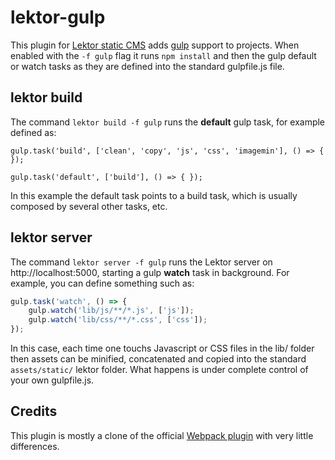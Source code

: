 # lektor-gulp #

This plugin for [Lektor static CMS](https://www.getlektor.com) adds [gulp](http://gulpjs.com) support to projects. When enabled with the `-f gulp` flag it runs `npm install` and then the gulp default or watch tasks as they are defined into the standard gulpfile.js file.

## lektor build ##

The command `lektor build -f gulp` runs the **default** gulp task, for example defined as:

```javascipt
gulp.task('build', ['clean', 'copy', 'js', 'css', 'imagemin'], () => { });

gulp.task('default', ['build'], () => { });
``` 

In this example the default task points to a build task, which is usually composed by several other tasks, etc.

## lektor server ##

The command `lektor server -f gulp` runs the Lektor server on http://localhost:5000, starting a gulp **watch** task in background. For example, you can define something such as:

```javascript
gulp.task('watch', () => {
    gulp.watch('lib/js/**/*.js', ['js']);
    gulp.watch('lib/css/**/*.css', ['css']);
});
```

In this case, each time one touchs Javascript or CSS files in the lib/ folder then assets can be minified, concatenated and copied into the standard `assets/static/` lektor folder. What happens is under complete control of your own gulpfile.js.

## Credits ##

This plugin is mostly a clone of the official [Webpack plugin](https://github.com/lektor/lektor-webpack-support) with very little differences.
